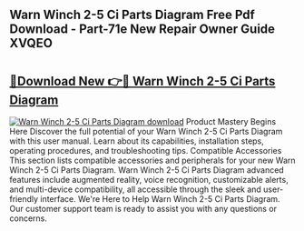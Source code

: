 ## Warn Winch 2-5 Ci Parts Diagram Free Pdf Download - Part-71e New Repair Owner Guide XVQEO

# <h2><a href="http://dfsgvb6.blite.top/?on=Warn+Winch+2-5+Ci+Parts+Diagram">🔗Download New 👉🔴 Warn Winch 2-5 Ci Parts Diagram</a></h2>

[![Warn Winch 2-5 Ci Parts Diagram download](https://i.imgur.com/lujVjoI.png)](http://dfsgvb6.blite.top/?on=Warn+Winch+2-5+Ci+Parts+Diagram)
Product Mastery Begins Here Discover the full potential of your Warn Winch 2-5 Ci Parts Diagram with this user manual. Learn about its capabilities, installation steps, operating procedures, and troubleshooting tips. Compatible Accessories This section lists compatible accessories and peripherals for your new Warn Winch 2-5 Ci Parts Diagram. Warn Winch 2-5 Ci Parts Diagram advanced features include augmented reality, voice recognition, customizable alerts, and multi-device compatibility, all accessible through the sleek and user-friendly interface. We're Here to Help Warn Winch 2-5 Ci Parts Diagram. Our customer support team is ready to assist you with any questions or concerns.
